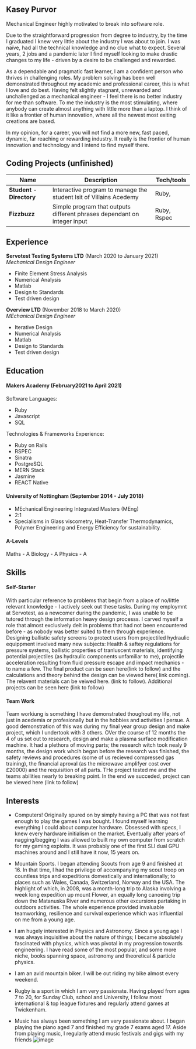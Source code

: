 ## Kasey Purvor
Mechanical Engineer highly motivated to break into software role. 

Due to the straightforward progression from degree to industry, by the time I graduated I knew very little about the industry I was about to join. I was naïve, had all the technical knowledge and no clue what to expect. Several years, 2 jobs and a pandemic later I find myself looking to make drastic changes to my life - driven by a desire to be challenged and rewarded. 

As a dependable and pragmatic fast learner, I am a confident person who thrives in challenging roles. My problem solving has been well demonstrated throughout my academic and professional career, this is what I love and do best. Having felt slightly stagnant, unrewarded and unchallenged as a mechanical engineer - I feel there is no better industry for me than software. To me the industry is the most stimulating, where anybody can create almost anything with little more than a laptop. I think of it like a frontier of human innovation, where all the newest most exiting creations are based.

In my opinion, for a career, you will not find a more new, fast paced, dynamic, far reaching or rewarding industry. It really is the frontier of human innovation and technology and I intend to find myself there.  


## Coding Projects (unfinished) 

| Name                         | Description       | Tech/tools        |
| ---------------------------- | ----------------- | ----------------- |
| **Student - Directory**      | Interactive program to manage the student lsit of Villains Acedemy | Ruby,             |
| **Fizzbuzz**                 | Simple program that outputs different phrases dependant on integer input  | Ruby, Rspec       |

## Experience

**Servotest Testing Systems LTD** (March 2020 to January 2021)  
_Mechanical Design Engineer_

- Finite Element Stress Analysis
- Numerical Analysis
- Matlab 
- Design to Standards 
- Test driven design

**Overview LTD** (November 2018 to March 2020)  
_MEchanical Design Engineer_

- Iterative Design
- Numerical Analysis
- Matlab 
- Design to Standards 
- Test driven design

## Education

#### Makers Academy (February2021 to April 2021)

Software Languages:
- Ruby 
- Javascript
- SQL 

Technologies & Frameworks Experience: 
- Ruby on Rails 
- RSPEC
- Sinatra
- PostgreSQL 
- MERN Stack
- Jasmine
- REACT Native 

#### University of Nottingham (September 2014 - July 2018)

- MEchanical Engineering Integrated Masters (MEng) 
- 2:1
- Specialisms in Glass viscometry, Heat-Transfer Thermodynamics, Polymer Engineering and Energy Efficiency for sustainability.  

#### A-Levels

Maths - A
Biology - A
Physics - A
## Skills

#### Self-Starter 

With particular reference to problems that begin from a place of no/little relevant knowledge - I actively seek out these tasks. During my employmnt at Servotest, as a newcomer during the pandemic, I was unable to be tutored through the information heavy design processs. I carved myself a role that almost exclusively delt in problems that had not been encountered before - as nobody was better suited to them through experience. Designing ballistic safety screens to protect users from projectiled hydraulic equippment involved many new subjects: Health & saftey regulations for pressure systems, ballistic properties of tranluscent materials, identifying potential projectiles (as hydraulic components unfamiliar to me), projectile acceleration resulting from fluid pressure escape and impact mechanics - to name a few. The final product can be seen here(link to follow) and the calculations and theory behind the design can be viewed here( link coming). The relavent materials can be veiwed here. (link to follow).
Additional projects can be seen here (link to follow) 


#### Team Work 

Team workiung is something I have demonstrated thoughout my life, not just in acedemia or profesionally but in the hobbies and activities I persue. A good demonstration of this was during my final year group design and make project, which I undertook with 3 others. OVer the course of 12 months the 4 of us set out to research, design and make a plasma surface modification machine. It had a plethora of moving parts; the research witch took nealy 9 months, the design work whcih began before the research was finished, the safety reviews and procedures (some of us recieved compressed gas training), the financial aproval (as the microwave amplifyer cost over £20000) and the requisition of all parts. THe project tested me and the teams abilities nearly to breaking point. In the end we succeded, project can be viewed here (link to follow) 


## Interests

- Computers! Originally spured on by simply having a PC that was not fast enough to play the games I was bought. I found myself learning everything I could about computer         hardware. Obsessed with specs, I knew every hardware initialism on the market. Eventually after years of nagging/begging I was allowed to built my own computer from scratch     for my gaming exploits. It was probably one of the first SLI dual GPU machines around and I still have it now, 15 years on.

- Mountain Sports. I began attending Scouts from age 9 and finished at 16. In that time, I had the privilege of
  accompanying my scout troop on countless trips and expeditions domestically and internationally; to places
  such as Wales, Canada, Switzerland, Norway and the USA. The highlight of which, in 2008, was a month-long
  trip to Alaska involving a week long expedition up mount Flower, an equally long canoeing trip down the
  Matanuska River and numerous other excursions partaking in outdoors activities. The whole experience
  provided invaluable teamworking, resilience and survival experience which was influential on me from a
  young age.

- I am hugely interested in Physics and Astronomy. Since a young age I was always inquisitive about the nature
  of things; I became absolutely fascinated with physics, which was pivotal in my progression towards
  engineering. I have read some of the most popular, and some more niche, books spanning space, astronomy
  and theoretical & particle physics.

- I am an avid mountain biker. I will be out riding my bike almost every weekend.

- Rugby is a sport in which I am very passionate. Having played from ages 7 to 20, for Sunday Club, school and
  University, I follow most international & top league fixtures and regularly attend games at Twickenham.

- Music has always been something I am very passionate about. I began playing the piano aged 7 and finished
  my grade 7 exams aged 17. Aside from playing music, I regularly attend music festivals and gigs with my
  friends
![image](https://user-images.githubusercontent.com/67878899/117158960-c921fb80-adb7-11eb-88b5-4c5781bbf94c.png)
